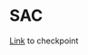 # SAC
[Link](https://drive.google.com/drive/folders/1FPQXASduK3a7Euyc042DaxM9cWgGmQd-?usp=drive_link) to checkpoint
